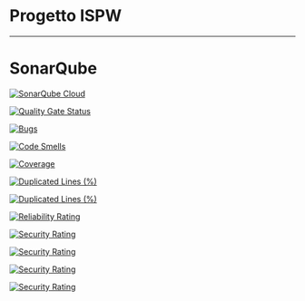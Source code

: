 # Progetto ISPW

---

# SonarQube

[![SonarQube Cloud](https://sonarcloud.io/images/project_badges/sonarcloud-light.svg)](https://sonarcloud.io/summary/new_code?id=gabriele-monti_Progetto-ISPW)

[![Quality Gate Status](https://sonarcloud.io/api/project_badges/measure?project=gabriele-monti_Progetto-ISPW&metric=alert_status)](https://sonarcloud.io/summary/new_code?id=gabriele-monti_Progetto-ISPW)

[![Bugs](https://sonarcloud.io/api/project_badges/measure?project=gabriele-monti_Progetto-ISPW&metric=bugs)](https://sonarcloud.io/summary/new_code?id=gabriele-monti_Progetto-ISPW)

[![Code Smells](https://sonarcloud.io/api/project_badges/measure?project=gabriele-monti_Progetto-ISPW&metric=code_smells)](https://sonarcloud.io/summary/new_code?id=gabriele-monti_Progetto-ISPW)

[![Coverage](https://sonarcloud.io/api/project_badges/measure?project=gabriele-monti_Progetto-ISPW&metric=coverage)](https://sonarcloud.io/summary/new_code?id=gabriele-monti_Progetto-ISPW)

[![Duplicated Lines (%)](https://sonarcloud.io/api/project_badges/measure?project=gabriele-monti_Progetto-ISPW&metric=duplicated_lines_density)](https://sonarcloud.io/summary/new_code?id=gabriele-monti_Progetto-ISPW)

[![Duplicated Lines (%)](https://sonarcloud.io/api/project_badges/measure?project=gabriele-monti_Progetto-ISPW&metric=duplicated_lines_density)](https://sonarcloud.io/summary/new_code?id=gabriele-monti_Progetto-ISPW)

[![Reliability Rating](https://sonarcloud.io/api/project_badges/measure?project=gabriele-monti_Progetto-ISPW&metric=reliability_rating)](https://sonarcloud.io/summary/new_code?id=gabriele-monti_Progetto-ISPW)

[![Security Rating](https://sonarcloud.io/api/project_badges/measure?project=gabriele-monti_Progetto-ISPW&metric=security_rating)](https://sonarcloud.io/summary/new_code?id=gabriele-monti_Progetto-ISPW)

[![Security Rating](https://sonarcloud.io/api/project_badges/measure?project=gabriele-monti_Progetto-ISPW&metric=security_rating)](https://sonarcloud.io/summary/new_code?id=gabriele-monti_Progetto-ISPW)

[![Security Rating](https://sonarcloud.io/api/project_badges/measure?project=gabriele-monti_Progetto-ISPW&metric=security_rating)](https://sonarcloud.io/summary/new_code?id=gabriele-monti_Progetto-ISPW)

[![Security Rating](https://sonarcloud.io/api/project_badges/measure?project=gabriele-monti_Progetto-ISPW&metric=security_rating)](https://sonarcloud.io/summary/new_code?id=gabriele-monti_Progetto-ISPW)
